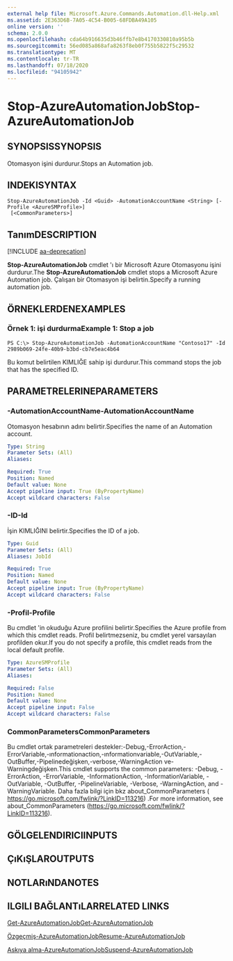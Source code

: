 ```yaml
---
external help file: Microsoft.Azure.Commands.Automation.dll-Help.xml
ms.assetid: 2E363D6B-7A05-4C54-B005-68FDBA49A105
online version: ''
schema: 2.0.0
ms.openlocfilehash: cda64b916635d3b46ffb7e8b4170330810a95b5b
ms.sourcegitcommit: 56ed085a868afa8263f8eb0f755b5822f5c29532
ms.translationtype: MT
ms.contentlocale: tr-TR
ms.lasthandoff: 07/18/2020
ms.locfileid: "94105942"
---
```

# <span data-ttu-id="ebedf-101">Stop-AzureAutomationJob</span><span class="sxs-lookup"><span data-stu-id="ebedf-101">Stop-AzureAutomationJob</span></span>

## <span data-ttu-id="ebedf-102">SYNOPSIS</span><span class="sxs-lookup"><span data-stu-id="ebedf-102">SYNOPSIS</span></span>

<span data-ttu-id="ebedf-103">Otomasyon işini durdurur.</span><span class="sxs-lookup"><span data-stu-id="ebedf-103">Stops an Automation job.</span></span>

## <span data-ttu-id="ebedf-104">INDEKI</span><span class="sxs-lookup"><span data-stu-id="ebedf-104">SYNTAX</span></span>

```
Stop-AzureAutomationJob -Id <Guid> -AutomationAccountName <String> [-Profile <AzureSMProfile>]
 [<CommonParameters>]
```

## <span data-ttu-id="ebedf-105">Tanım</span><span class="sxs-lookup"><span data-stu-id="ebedf-105">DESCRIPTION</span></span>

[!INCLUDE [aa-deprecation](../include/aa-deprecation.md)]

<span data-ttu-id="ebedf-106">**Stop-AzureAutomationJob** cmdlet 'ı bir Microsoft Azure Otomasyonu işini durdurur.</span><span class="sxs-lookup"><span data-stu-id="ebedf-106">The **Stop-AzureAutomationJob** cmdlet stops a Microsoft Azure Automation job.</span></span>
<span data-ttu-id="ebedf-107">Çalışan bir Otomasyon işi belirtin.</span><span class="sxs-lookup"><span data-stu-id="ebedf-107">Specify a running automation job.</span></span>

## <span data-ttu-id="ebedf-108">ÖRNEKLERDEN</span><span class="sxs-lookup"><span data-stu-id="ebedf-108">EXAMPLES</span></span>

### <span data-ttu-id="ebedf-109">Örnek 1: işi durdurma</span><span class="sxs-lookup"><span data-stu-id="ebedf-109">Example 1: Stop a job</span></span>
```
PS C:\> Stop-AzureAutomationJob -AutomationAccountName "Contoso17" -Id 2989b069-24fe-40b9-b3bd-cb7e5eac4b64
```

<span data-ttu-id="ebedf-110">Bu komut belirtilen KIMLIĞE sahip işi durdurur.</span><span class="sxs-lookup"><span data-stu-id="ebedf-110">This command stops the job that has the specified ID.</span></span>

## <span data-ttu-id="ebedf-111">PARAMETRELERINE</span><span class="sxs-lookup"><span data-stu-id="ebedf-111">PARAMETERS</span></span>

### <span data-ttu-id="ebedf-112">-AutomationAccountName</span><span class="sxs-lookup"><span data-stu-id="ebedf-112">-AutomationAccountName</span></span>
<span data-ttu-id="ebedf-113">Otomasyon hesabının adını belirtir.</span><span class="sxs-lookup"><span data-stu-id="ebedf-113">Specifies the name of an Automation account.</span></span>

```yaml
Type: String
Parameter Sets: (All)
Aliases: 

Required: True
Position: Named
Default value: None
Accept pipeline input: True (ByPropertyName)
Accept wildcard characters: False
```

### <span data-ttu-id="ebedf-114">-ID</span><span class="sxs-lookup"><span data-stu-id="ebedf-114">-Id</span></span>
<span data-ttu-id="ebedf-115">İşin KIMLIĞINI belirtir.</span><span class="sxs-lookup"><span data-stu-id="ebedf-115">Specifies the ID of a job.</span></span>

```yaml
Type: Guid
Parameter Sets: (All)
Aliases: JobId

Required: True
Position: Named
Default value: None
Accept pipeline input: True (ByPropertyName)
Accept wildcard characters: False
```

### <span data-ttu-id="ebedf-116">-Profil</span><span class="sxs-lookup"><span data-stu-id="ebedf-116">-Profile</span></span>
<span data-ttu-id="ebedf-117">Bu cmdlet 'in okuduğu Azure profilini belirtir.</span><span class="sxs-lookup"><span data-stu-id="ebedf-117">Specifies the Azure profile from which this cmdlet reads.</span></span>
<span data-ttu-id="ebedf-118">Profil belirtmezseniz, bu cmdlet yerel varsayılan profilden okur.</span><span class="sxs-lookup"><span data-stu-id="ebedf-118">If you do not specify a profile, this cmdlet reads from the local default profile.</span></span>

```yaml
Type: AzureSMProfile
Parameter Sets: (All)
Aliases: 

Required: False
Position: Named
Default value: None
Accept pipeline input: False
Accept wildcard characters: False
```

### <span data-ttu-id="ebedf-119">CommonParameters</span><span class="sxs-lookup"><span data-stu-id="ebedf-119">CommonParameters</span></span>
<span data-ttu-id="ebedf-120">Bu cmdlet ortak parametreleri destekler:-Debug,-ErrorAction,-ErrorVariable,-ınformationaction,-ınformationvariable,-OutVariable,-OutBuffer,-Pipelinedeğişken,-verbose,-WarningAction ve-Warningdeğişken.</span><span class="sxs-lookup"><span data-stu-id="ebedf-120">This cmdlet supports the common parameters: -Debug, -ErrorAction, -ErrorVariable, -InformationAction, -InformationVariable, -OutVariable, -OutBuffer, -PipelineVariable, -Verbose, -WarningAction, and -WarningVariable.</span></span> <span data-ttu-id="ebedf-121">Daha fazla bilgi için bkz about_CommonParameters ( https://go.microsoft.com/fwlink/?LinkID=113216) .</span><span class="sxs-lookup"><span data-stu-id="ebedf-121">For more information, see about_CommonParameters (https://go.microsoft.com/fwlink/?LinkID=113216).</span></span>

## <span data-ttu-id="ebedf-122">GÖLGELENDIRICI</span><span class="sxs-lookup"><span data-stu-id="ebedf-122">INPUTS</span></span>

## <span data-ttu-id="ebedf-123">ÇıKıŞLAR</span><span class="sxs-lookup"><span data-stu-id="ebedf-123">OUTPUTS</span></span>

## <span data-ttu-id="ebedf-124">NOTLARıNDA</span><span class="sxs-lookup"><span data-stu-id="ebedf-124">NOTES</span></span>

## <span data-ttu-id="ebedf-125">ILGILI BAĞLANTıLAR</span><span class="sxs-lookup"><span data-stu-id="ebedf-125">RELATED LINKS</span></span>

[<span data-ttu-id="ebedf-126">Get-AzureAutomationJob</span><span class="sxs-lookup"><span data-stu-id="ebedf-126">Get-AzureAutomationJob</span></span>](./Get-AzureAutomationJob.md)

[<span data-ttu-id="ebedf-127">Özgeçmiş-AzureAutomationJob</span><span class="sxs-lookup"><span data-stu-id="ebedf-127">Resume-AzureAutomationJob</span></span>](./Resume-AzureAutomationJob.md)

[<span data-ttu-id="ebedf-128">Askıya alma-AzureAutomationJob</span><span class="sxs-lookup"><span data-stu-id="ebedf-128">Suspend-AzureAutomationJob</span></span>](./Suspend-AzureAutomationJob.md)


